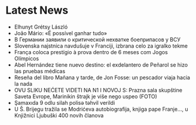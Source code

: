 # Latest News
-  Elhunyt Grétsy László
-  João Mário: «É possível ganhar tudo»
-  В Германии заявили о критической нехватке боеприпасов у ВСУ
-  Slovenska najstnica navdušuje v Franciji, izbrana celo za igralko tekme
-  França coloca prestígio à prova dentro de 6 meses com Jogos Olímpicos
-  Abel Hernández tiene nuevo destino: el exdelantero de Peñarol se hizo las pruebas médicas
-  Reseña del libro Mañana y tarde, de Jon Fosse: un pescador viaja hacia la nada
-  OVU SLIKU NEĆETE VIDETI NA N1 I NOVOJ S: Prazna sala skupštine Saveta Evrope, Marinikin štrajk je više nego uspeo (FOTO)
-  Şamaxıda 9 odlu silah polisə təhvil verildi
-  U Š. Brijegu tražila se Modrićeva autobiografija, knjiga pape Franje..., u Knjižnici Ljubuški 400 novih članova
